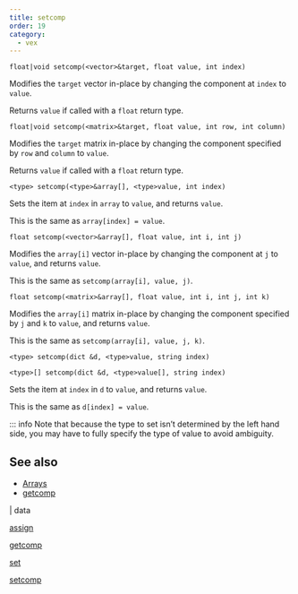 ```yaml
---
title: setcomp
order: 19
category:
  - vex
---
```


`float|void setcomp(<vector>&target, float value, int index)`

Modifies the `target` vector in-place by changing the component at `index` to `value`.

Returns `value` if called with a `float` return type.

`float|void setcomp(<matrix>&target, float value, int row, int column)`

Modifies the `target` matrix in-place by changing the component specified by `row` and `column` to `value`.

Returns `value` if called with a `float` return type.

`<type> setcomp(<type>&array[], <type>value, int index)`

Sets the item at `index` in `array` to `value`, and returns `value`.

This is the same as `array[index] = value`.

`float setcomp(<vector>&array[], float value, int i, int j)`

Modifies the `array[i]` vector in-place by changing the component at `j` to `value`, and returns `value`.

This is the same as `setcomp(array[i], value, j)`.

`float setcomp(<matrix>&array[], float value, int i, int j, int k)`

Modifies the `array[i]` matrix in-place by changing the component specified by `j` and `k` to `value`, and returns `value`.

This is the same as `setcomp(array[i], value, j, k)`.

`<type> setcomp(dict &d, <type>value, string index)`

`<type>[] setcomp(dict &d, <type>value[], string index)`

Sets the item at `index` in `d` to `value`, and returns `value`.

This is the same as `d[index] = value`.

::: info Note that because the type to set isn’t determined by the left
hand side, you may have to fully specify the type of value to
avoid ambiguity.



## See also

- [Arrays](../arrays.html)
- [getcomp](getcomp.html)

|
data

[assign](assign.html)

[getcomp](getcomp.html)

[set](set.html)

[setcomp](setcomp.html)
